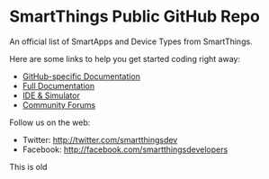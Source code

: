 # SmartThings Public GitHub Repo

An official list of SmartApps and Device Types from SmartThings.

Here are some links to help you get started coding right away:

* [GitHub-specific Documentation](http://docs.smartthings.com/en/latest/tools-and-ide/github-integration.html)
* [Full Documentation](http://docs.smartthings.com)
* [IDE & Simulator](http://ide.smartthings.com)
* [Community Forums](http://community.smartthings.com)

Follow us on the web:

* Twitter: http://twitter.com/smartthingsdev
* Facebook: http://facebook.com/smartthingsdevelopers

This is old
